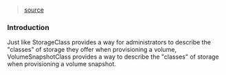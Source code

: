 > [source](https://kubernetes.io/docs/concepts/storage/volume-snapshot-classes/)

### Introduction
Just like StorageClass provides a way for administrators to describe the "classes" of storage they offer when provisioning a volume, VolumeSnapshotClass provides a way to describe the "classes" of storage when provisioning a volume snapshot.